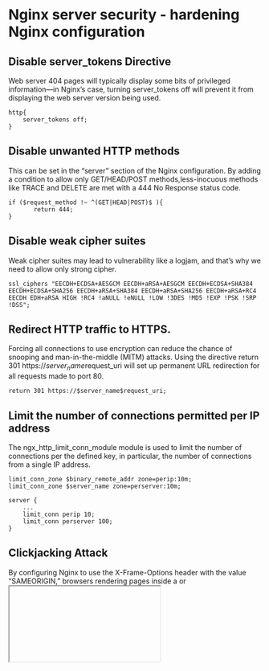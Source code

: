 # Nginx server security - hardening Nginx configuration

## Disable server_tokens Directive
Web server 404 pages will typically display some bits of privileged information—in Nginx’s case, turning server_tokens off will prevent it from displaying the web server version being used.
```
http{
    server_tokens off;
}
```

## Disable unwanted HTTP methods
This can be set in the “server” section of the Nginx configuration. By adding a condition to allow only GET/HEAD/POST methods,less-inocuous methods like TRACE and DELETE are met with a 444 No Response status code.
```
if ($request_method !~ ^(GET|HEAD|POST)$ ){
       return 444;
}
```

## Disable weak cipher suites
Weak cipher suites may lead to vulnerability like a logjam, and that’s why we need to allow only strong cipher.
```
ssl_ciphers "EECDH+ECDSA+AESGCM EECDH+aRSA+AESGCM EECDH+ECDSA+SHA384 
EECDH+ECDSA+SHA256 EECDH+aRSA+SHA384 EECDH+aRSA+SHA256 EECDH+aRSA+RC4 
EECDH EDH+aRSA HIGH !RC4 !aNULL !eNULL !LOW !3DES !MD5 !EXP !PSK !SRP !DSS";
```

## Redirect HTTP traffic to HTTPS.
Forcing all connections to use encryption can reduce the chance of snooping and man-in-the-middle (MITM) attacks. Using the directive return 301 https://$server_name$request_uri will set up permanent URL redirection for all requests made to port 80.
```
return 301 https://$server_name$request_uri;
```

## Limit the number of connections permitted per IP address
The ngx_http_limit_conn_module module is used to limit the number of connections per the defined key, in particular, the number of connections from a single IP address.
```
limit_conn_zone $binary_remote_addr zone=perip:10m;
limit_conn_zone $server_name zone=perserver:10m;

server {
    ...
    limit_conn perip 10;
    limit_conn perserver 100;
}
```

## Clickjacking Attack
By configuring Nginx to use the X-Frame-Options header with the value “SAMEORIGIN,” browsers rendering pages inside a <frame> or <iframe> will not be as easily subjected to clickjacking attacks.
```
server {
    add_header X-Frame-Options "SAMEORIGIN";
}
```

## Buffer Overflow Attack
Buffer overflow attacks are made possible by writing data to a buffer and exceeding that buffers’ boundary and overwriting memory fragments of a process. To prevent this in nginx we can set buffer size limitations for all clients. This can be done through the Nginx configuration file using the following directives:
```
client_body_buffer_size 1K; 
client_header_buffer_size 1k; 
client_max_body_size 1k; 
large_client_header_buffers 2 1k;
```

## X-XSS Protection
When add_header X-XSS-Protection “1; mode=block”; is included in your configuration file, Nginx will add X-XSS protection to headers to mitigate XSS and clickjacking attacks.
```
add_header X-XSS-Protection "1; mode=block";
```

## Keep Nginx up to date
Last but not least, you need to keep your nginx up-to-date as there are many performance enhancement, security fixes and new features are being added.
```
#CentOS based systems
yum update nginx
#Ubuntu and Debian
apt-get upgrade nginx
```